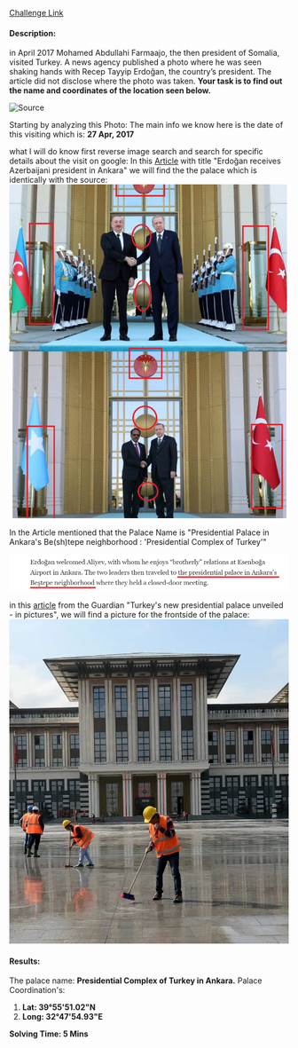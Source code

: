[Challenge Link](https://gralhix.com/list-of-osint-exercises/osint-exercise-003/)

#### Description:
in April 2017 Mohamed Abdullahi Farmaajo, the then president of Somalia, visited Turkey. A news agency published a photo where he was seen shaking hands with Recep Tayyip Erdoğan, the country’s president. 
The article did not disclose where the photo was taken. **Your task is to find out the name and coordinates of the location seen below.**

![Source](OSINT-Challenges/004%20(Somalia,%20Turkey%20)/Source.jpg)

Starting by analyzing this Photo:
The main info we know here is the date of this visiting which is: **27 Apr, 2017**

what I will do know first reverse image search and search for specific details about the visit on google:
In this [Article](https://turkishminute.com/2024/06/10/erdogan-receive-azerbaijani-president-ankara/) with title "Erdoğan receives Azerbaijani president in Ankara" we will find the the palace which is identically with the source:
![Tur-SO](Tur-SO.jpg)

In the Article mentioned that the Palace Name is "Presidential Palace in Ankara's Be(sh)tepe neighborhood : 'Presidential Complex of Turkey'"

![Art-Loc](Art-Loc.jpg)

in this [article](https://www.theguardian.com/world/gallery/2014/oct/29/turkeys-new-presidential-palace-unveiled-in-pictures) from the Guardian "Turkey's new presidential palace unveiled - in pictures", we will find a picture for the frontside of the palace: 
![FrontSide](FrontSide.jpg)

#### Results: 
The palace name: **Presidential Complex of Turkey in Ankara.**
Palace Coordination's:
1. **Lat:  39°55'51.02"N** 
2. **Long:  32°47'54.93"E**

**Solving Time: 5 Mins**
